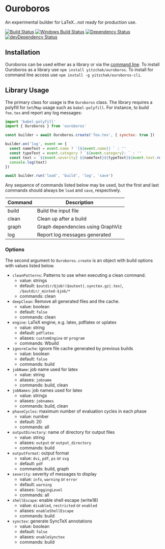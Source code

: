 # Ouroboros

An experimental builder for LaTeX...not ready for production use.

[![Build Status][travis svg]][travis]
[![Windows Build Status][appveyor svg]][appveyor]
[![Dependency Status][dependency svg]][dependency]
[![devDependency Status][devDependency svg]][devDependency]

## Installation

Ouroboros can be used either as a library or via the [command line][].
To install Ouroboros as a library use `npm install yitzchak/ouroboros`. To
install for command line access use `npm install -g yitzchak/ouroboros-cli`.

## Library Usage

The primary class for usage is the `Ouroboros` class. The library requires a
polyfill for `Set`/`Map` usage such as `babel-polyfill`. For instance, to build
`foo.tex` and report any log messages:

```javascript
import 'babel-polyfill'
import { Ouroboros } from 'ouroboros'

const builder = await Ouroboros.create('foo.tex', { synctex: true })

builder.on('log', event => {
  const nameText = event.name ? `[${event.name}] ` : ''
  const typeText = event.category ? `${event.category}: ` : ''
  const text = `${event.severity} ${nameText}${typeText}${event.text.replace('\n', ' ')}`
  console.log(text)
})

await builder.run('load', 'build', 'log', 'save')
```

Any sequence of commands listed below may be used, but the first and last commands should
always be `load` and `save`, respectively.

| Command | Description                       |
|---------|-----------------------------------|
| build   | Build the input file              |
| clean   | Clean up after a build            |
| graph   | Graph dependencies using GraphViz |
| log     | Report log messages generated     |

### Options

The second argument to `Ouroboros.create` is an object with build options with
values listed below.

- `cleanPatterns`: Patterns to use when executing a clean command.
  - value: strings
  - default: `$outdir/$job!($outext|.synctex.gz|.tex)`,         `/$outdir/_minted-$job/*`
  - commands: clean
- `deepClean`: Remove all generated files and the cache.
  - value: boolean
  - default: `false`
  - commands: clean
- `engine`: LaTeX engine, e.g. latex, pdflatex or uplatex
  - value: string
  - default: `pdflatex`
  - aliases: `customEngine` or `program`
  - commands: Wbuild
- `ignoreCache`: ignore file cache generated by previous builds
  - value: boolean
  - default: `false`
  - commands: build
- `jobName`: job name used for latex
  - value: string
  - aliases: `jobname`
  - commands: build, clean
- `jobNames`: job names used for latex
  - value: strings
  - aliases: `jobnames`
  - commands: build, clean
- `phaseCycles`: maximum number of evaluation cycles in each phase
  - value: number
  - default: 20
  - commands: all
- `outputDirectory`: name of directory for output files
  - value: string
  - aliases: `output` or `output_directory`
  - commands: build
- `outputFormat`: output format
  - value: `dvi`, `pdf`, `ps` or `svg`
  - default: `pdf`
  - commands: build, graph
- `severity`: severity of messages to display
  - value: `info`, `warning` or `error`
  - default: `warning`
  - aliases: `loggingLevel`
  - commands: all
- `shellEscape`: enable shell escape (write18)
  - value: `disabled`, `restricted` or `enabled`
  - aliases: `enableShellEscape`
  - commands: build
- `synctex`: generate SyncTeX annotations
  - value: boolean
  - default: `false`
  - aliases: `enableSynctex`
  - commands: build

[appveyor svg]: https://ci.appveyor.com/api/projects/status/s3unjr8c90bhcd99?svg=true
[appveyor]: https://ci.appveyor.com/project/yitzchak/ouroboros/branch/master
[command line]: https://github.com/yitzchak/ouroboros-cli
[dependency svg]: https://david-dm.org/yitzchak/ouroboros.svg
[dependency]: https://david-dm.org/yitzchak/ouroboros
[devDependency svg]: https://david-dm.org/yitzchak/ouroboros/dev-status.svg
[devDependency]: https://david-dm.org/yitzchak/ouroboros?type=dev
[travis svg]: https://travis-ci.org/yitzchak/ouroboros.svg?branch=master
[travis]: https://travis-ci.org/yitzchak/ouroboros

